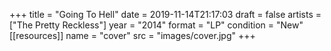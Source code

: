 +++
title = "Going To Hell"
date = 2019-11-14T21:17:03
draft = false
artists = ["The Pretty Reckless"]
year = "2014"
format = "LP"
condition = "New"
[[resources]]
  name = "cover"
  src = "images/cover.jpg"
+++
